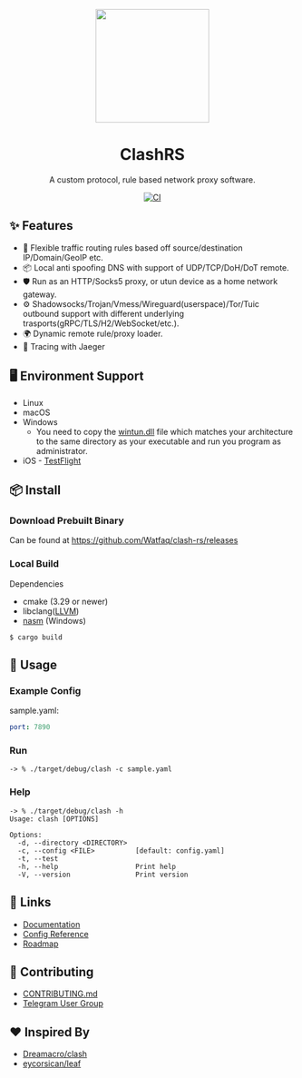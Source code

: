 <p align="center">
  <a href="https://ant.design">
    <img width="200" src="https://github.com/Watfaq/clash-rs/assets/543405/76122ef1-eac8-478a-8ba4-ca5e54f8e272">
  </a>
</p>

<h1 align="center">ClashRS</h1>

<div align="center">

A custom protocol, rule based network proxy software.

[![CI](https://github.com/Watfaq/clash-rs/actions/workflows/ci.yml/badge.svg)](https://github.com/Watfaq/clash-rs/actions/workflows/ci.yml)

</div>

## ✨ Features

- 🌈 Flexible traffic routing rules based off source/destination IP/Domain/GeoIP etc.
- 📦 Local anti spoofing DNS with support of UDP/TCP/DoH/DoT remote.
- 🛡 Run as an HTTP/Socks5 proxy, or utun device as a home network gateway.
- ⚙️ Shadowsocks/Trojan/Vmess/Wireguard(userspace)/Tor/Tuic outbound support with different underlying trasports(gRPC/TLS/H2/WebSocket/etc.).
- 🌍 Dynamic remote rule/proxy loader.
- 🎵 Tracing with Jaeger

## 🖥 Environment Support

- Linux
- macOS
- Windows
  - You need to copy the [wintun.dll](https://wintun.net/) file which matches your architecture to the same directory as your executable and run you program as administrator.
- iOS - [TestFlight](https://testflight.apple.com/join/cLy4Ub5C) 

## 📦 Install

### Download Prebuilt Binary

Can be found at https://github.com/Watfaq/clash-rs/releases

### Local Build

Dependencies

* cmake (3.29 or newer)
* libclang([LLVM](https://github.com/llvm/llvm-project/releases/tag/llvmorg-16.0.4))
* [nasm](https://www.nasm.us/pub/nasm/releasebuilds/2.16/win64/) (Windows)
```
$ cargo build
```

## 🔨 Usage

### Example Config

sample.yaml:

```yaml
port: 7890
```

### Run
```shell
-> % ./target/debug/clash -c sample.yaml
```

### Help
```shell
-> % ./target/debug/clash -h
Usage: clash [OPTIONS]

Options:
  -d, --directory <DIRECTORY>
  -c, --config <FILE>          [default: config.yaml]
  -t, --test
  -h, --help                   Print help
  -V, --version                Print version
```

## 🔗 Links

- [Documentation](https://watfaq.gitbook.io/clashrs-user-manual/)
- [Config Reference](https://watfaq.github.io/clash-rs/)
- [Roadmap](https://github.com/Watfaq/clash-rs/issues/59)


## 🤝 Contributing

- [CONTRIBUTING.md](CONTRIBUTING.md)
- [Telegram User Group](https://t.me/thisisnotclash)

## ❤️ Inspired By
- [Dreamacro/clash](https://github.com/Dreamacro/clash)
- [eycorsican/leaf](https://github.com/eycorsican/leaf)
